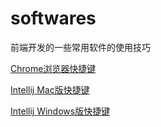 # softwares
前端开发的一些常用软件的使用技巧

[Chrome浏览器快捷键](https://support.google.com/chrome/answer/157179?hl=zh-Hans "Chrome快捷键")

[Intellij Mac版快捷键](https://www.jetbrains.com/idea/docs/IntelliJIDEA_ReferenceCard_Mac.pdf)

[Intellij Windows版快捷键](https://www.jetbrains.com/idea/docs/IntelliJIDEA_ReferenceCard.pdf)

